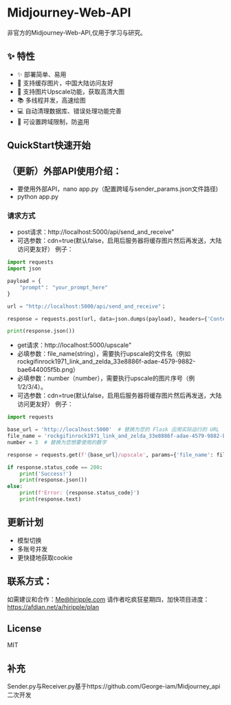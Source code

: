 # Midjourney-Web-API
非官方的Midjourney-Web-API,仅用于学习与研究。

## :sparkles: 特性
* ✨ 部署简单、易用
* 👋 支持缓存图片，中国大陆访问友好
* 💾 支持图片Upscale功能，获取高清大图
* 📚 多线程并发，高速绘图
* 💻 自动清理数据库、错误处理功能完善
* 🔐 可设置跨域限制，防盗用

## QuickStart快速开始


## （更新）外部API使用介绍：
- 要使用外部API，nano app.py（配置跨域与sender_params.json文件路径)
- python app.py
### 请求方式
- post请求：http://localhost:5000/api/send_and_receive"
- 可选参数：cdn=true(默认false，启用后服务器将缓存图片然后再发送，大陆访问更友好）
例子：
```python
import requests
import json

payload = {
    "prompt"： "your_prompt_here"
}

url = "http://localhost:5000/api/send_and_receive"；

response = requests.post(url, data=json.dumps(payload), headers={'Content-Type': 'application/json'})

print(response.json())
```
- get请求：http://localhost:5000/upscale"
- 必填参数：file_name(string），需要执行upscale的文件名（例如rockgifinrock1971_link_and_zelda_33e8886f-adae-4579-9882-bae644005f5b.png）
- 必填参数：number（number），需要执行upscale的图片序号（例1/2/3/4）。
- 可选参数：cdn=true(默认false，启用后服务器将缓存图片然后再发送，大陆访问更友好）
例子：
```python
import requests

base_url = 'http://localhost:5000'  # 替换为您的 Flask 应用实际运行的 URL
file_name = 'rockgifinrock1971_link_and_zelda_33e8886f-adae-4579-9882-bae644005f5b.png'  # 替换为您的实际文件名
number = 3  # 替换为您想要使用的数字

response = requests.get(f'{base_url}/upscale', params={'file_name': file_name, 'number': number})

if response.status_code == 200:
    print('Success!')
    print(response.json())
else:
    print(f'Error: {response.status_code}')
    print(response.text)
```


## 更新计划

- 模型切换
- 多账号并发
- 更快捷地获取cookie

## 联系方式：
如需建议和合作：Me@hiripple.com
请作者吃疯狂星期四，加快项目进度：https://afdian.net/a/hiripple/plan

## License
MIT

## 补充
Sender.py与Receiver.py基于https://github.com/George-iam/Midjourney_api二次开发
